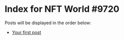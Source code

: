 # Index for NFT World #9720
Posts will be displayed in the order below:

- [Your first post](./001-first.md)

